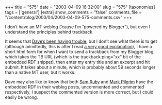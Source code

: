 +++
title = "575"
date = "2003-04-09 16:32:00"
slug = "575"
[taxonomies]
tags = ['general']
[extra]
show_comments = "false"
comments_file = "/content/blog/2003/04/2003-04-09-575-comments.csv"
+++

I don’t have an MT weblog (‘cause I’m “powered by Blogger”), but even I understand the principles behind trackback.

It seems that [Dave’s been having trouble](http://scriptingnews.userland.com/2003/04/09#trackbackContinues), but I don’t see what there is to get (although admittedly, this is after I read [a very good explanation](http://www.hitormiss.org/projects/trackback/)), I have a short html form for when I want to send a trackback from my Blogger blog, which takes the TB URL (which is the trackback:ping=”xx” bit of the embedded RDF snippet), then enter my entry title and an excerpt and hit submit. It takes about a minute, which is probably about 59 seconds longer than a native MT user, but it works.

Dave may also like to know that both [Sam Ruby](http://www.intertwingly.net) and [Mark Pilgrim](http://diveintomark.org) have the embedded RDF in their weblog posts, uncommented and commented respectively, I suspect the commented version is more correct, but I could easily be wrong.
